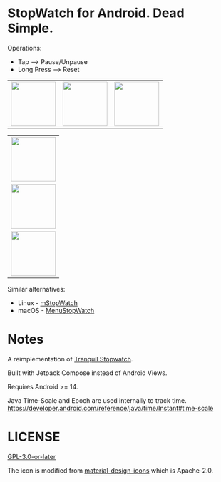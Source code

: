# StopWatch for Android. Dead Simple.

Operations:

* Tap ⟶ Pause/Unpause
* Long Press ⟶ Reset

|                                                                                                                   |                                                                                                                   |                                                                                                                   |
|-------------------------------------------------------------------------------------------------------------------|-------------------------------------------------------------------------------------------------------------------|-------------------------------------------------------------------------------------------------------------------|
| <kbd> <img width=100 src="https://github.com/user-attachments/assets/8dcb77b3-cc00-481d-9aaa-d023ecc77aa4"></kbd> | <kbd> <img width=100 src="https://github.com/user-attachments/assets/fa54e254-fcfc-43be-bed8-2736c52defa9"></kbd> | <kbd> <img width=100 src="https://github.com/user-attachments/assets/b651234c-260e-420e-af7e-897ae29bbb20"></kbd> |

|                                                                                                                    |
|--------------------------------------------------------------------------------------------------------------------|
| <kbd> <img height=100 src="https://github.com/user-attachments/assets/de444a8f-2852-467e-8655-390d2d3ff241"></kbd> |
| <kbd> <img height=100 src="https://github.com/user-attachments/assets/aef4d8d1-97ba-42a6-bc78-59ff65c9b97f"></kbd> |
| <kbd> <img height=100 src="https://github.com/user-attachments/assets/d2aa7241-6002-4286-9900-a962900ca967"></kbd> |

Similar alternatives:

* Linux - [mStopWatch](https://github.com/shenlebantongying/mStopWatch_Linux)
* macOS - [MenuStopWatch](https://github.com/shenlebantongying/MenuStopWatch_macOS)

# Notes

A reimplementation of [Tranquil Stopwatch](https://github.com/tibarj/tranquilstopwatch).

Built with Jetpack Compose instead of Android Views.

Requires Android >= 14.

Java Time-Scale and Epoch are used internally to track time.
https://developer.android.com/reference/java/time/Instant#time-scale

# LICENSE

[GPL-3.0-or-later](https://spdx.org/licenses/GPL-3.0-or-later.html)

The icon is modified from [material-design-icons](https://github.com/google/material-design-icons) which is Apache-2.0.
